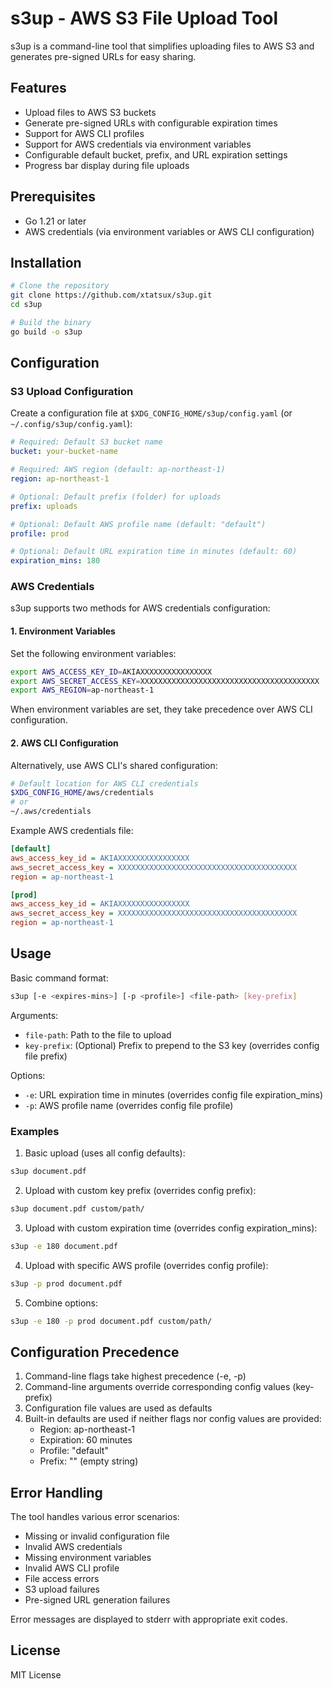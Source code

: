 # s3up - AWS S3 File Upload Tool

s3up is a command-line tool that simplifies uploading files to AWS S3 and generates pre-signed URLs for easy sharing.

## Features

- Upload files to AWS S3 buckets
- Generate pre-signed URLs with configurable expiration times
- Support for AWS CLI profiles
- Support for AWS credentials via environment variables
- Configurable default bucket, prefix, and URL expiration settings
- Progress bar display during file uploads

## Prerequisites

- Go 1.21 or later
- AWS credentials (via environment variables or AWS CLI configuration)

## Installation

```bash
# Clone the repository
git clone https://github.com/xtatsux/s3up.git
cd s3up

# Build the binary
go build -o s3up
```

## Configuration

### S3 Upload Configuration

Create a configuration file at `$XDG_CONFIG_HOME/s3up/config.yaml` (or `~/.config/s3up/config.yaml`):

```yaml
# Required: Default S3 bucket name
bucket: your-bucket-name

# Required: AWS region (default: ap-northeast-1)
region: ap-northeast-1

# Optional: Default prefix (folder) for uploads
prefix: uploads

# Optional: Default AWS profile name (default: "default")
profile: prod

# Optional: Default URL expiration time in minutes (default: 60)
expiration_mins: 180
```

### AWS Credentials

s3up supports two methods for AWS credentials configuration:

#### 1. Environment Variables

Set the following environment variables:
```bash
export AWS_ACCESS_KEY_ID=AKIAXXXXXXXXXXXXXXXX
export AWS_SECRET_ACCESS_KEY=XXXXXXXXXXXXXXXXXXXXXXXXXXXXXXXXXXXXXXXX
export AWS_REGION=ap-northeast-1
```

When environment variables are set, they take precedence over AWS CLI configuration.

#### 2. AWS CLI Configuration

Alternatively, use AWS CLI's shared configuration:

```bash
# Default location for AWS CLI credentials
$XDG_CONFIG_HOME/aws/credentials
# or
~/.aws/credentials
```

Example AWS credentials file:
```ini
[default]
aws_access_key_id = AKIAXXXXXXXXXXXXXXXX
aws_secret_access_key = XXXXXXXXXXXXXXXXXXXXXXXXXXXXXXXXXXXXXXXX
region = ap-northeast-1

[prod]
aws_access_key_id = AKIAXXXXXXXXXXXXXXXX
aws_secret_access_key = XXXXXXXXXXXXXXXXXXXXXXXXXXXXXXXXXXXXXXXX
region = ap-northeast-1
```

## Usage

Basic command format:
```bash
s3up [-e <expires-mins>] [-p <profile>] <file-path> [key-prefix]
```

Arguments:
- `file-path`: Path to the file to upload
- `key-prefix`: (Optional) Prefix to prepend to the S3 key (overrides config file prefix)

Options:
- `-e`: URL expiration time in minutes (overrides config file expiration_mins)
- `-p`: AWS profile name (overrides config file profile)

### Examples

1. Basic upload (uses all config defaults):
```bash
s3up document.pdf
```

2. Upload with custom key prefix (overrides config prefix):
```bash
s3up document.pdf custom/path/
```

3. Upload with custom expiration time (overrides config expiration_mins):
```bash
s3up -e 180 document.pdf
```

4. Upload with specific AWS profile (overrides config profile):
```bash
s3up -p prod document.pdf
```

5. Combine options:
```bash
s3up -e 180 -p prod document.pdf custom/path/
```

## Configuration Precedence

1. Command-line flags take highest precedence (-e, -p)
2. Command-line arguments override corresponding config values (key-prefix)
3. Configuration file values are used as defaults
4. Built-in defaults are used if neither flags nor config values are provided:
   - Region: ap-northeast-1
   - Expiration: 60 minutes
   - Profile: "default"
   - Prefix: "" (empty string)

## Error Handling

The tool handles various error scenarios:
- Missing or invalid configuration file
- Invalid AWS credentials
- Missing environment variables
- Invalid AWS CLI profile
- File access errors
- S3 upload failures
- Pre-signed URL generation failures

Error messages are displayed to stderr with appropriate exit codes.

## License

MIT License
